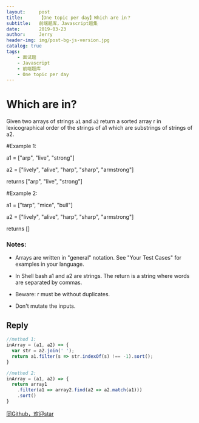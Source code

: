 ```yaml
---
layout:     post
title:      【One topic per day】Which are in？
subtitle:   前端题库，Javascript题集
date:       2019-03-23
author:     Jerry
header-img: img/post-bg-js-version.jpg
catalog: true
tags:
    - 面试题
    - Javascript
    - 前端题库
    - One topic per day
---
```


# Which are in?

Given two arrays of strings `a1` and `a2` return a sorted array r in lexicographical order of the strings of a1 which are substrings of strings of a2.

#Example 1: 

a1 = ["arp", "live", "strong"]

a2 = ["lively", "alive", "harp", "sharp", "armstrong"]

returns ["arp", "live", "strong"]

#Example 2: 

a1 = ["tarp", "mice", "bull"]

a2 = ["lively", "alive", "harp", "sharp", "armstrong"]

returns []

### Notes:
- Arrays are written in "general" notation. See "Your Test Cases" for examples in your language.

- In Shell bash a1 and a2 are strings. The return is a string where words are separated by commas.

- Beware: r must be without duplicates.
- Don't mutate the inputs.

## Reply
```js
//method 1:
inArray = (a1, a2) => {
  var str = a2.join(' ');
  return a1.filter(s => str.indexOf(s) !== -1).sort();
}

//method 2:
inArray = (a1, a2) => {
  return array1
    .filter(a1 => array2.find(a2 => a2.match(a1)))
    .sort()
}

```

[同Github，欢迎star](https://github.com/xiqe/code-train/blob/master/javascript/Which%20are%20in.md)
